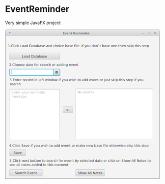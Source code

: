 # EventReminder
Very simple JavaFX project


<img src="Event Reminder_341.png" alt="picture of event reminder" />